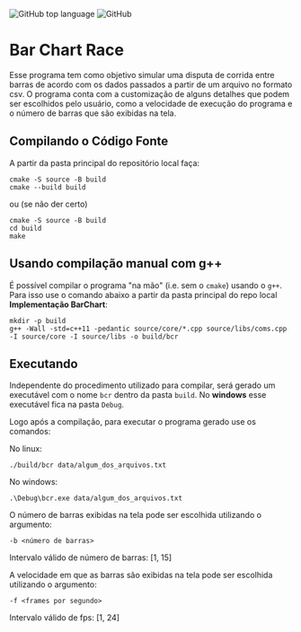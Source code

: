 ![GitHub top language](https://img.shields.io/github/languages/top/opedro-c/bar-chart-race?color=red&label=%20&logo=c%2B%2B&style=for-the-badge)
![GitHub](https://img.shields.io/github/license/opedro-c/bar-chart-race?label=%20&style=for-the-badge)
# Bar Chart Race

Esse programa tem como objetivo simular uma disputa de corrida entre barras de 
acordo com os dados passados a partir de um arquivo no formato csv.
O programa conta com a customização de alguns detalhes que podem ser escolhidos pelo usuário,
como a velocidade de execução do programa e o número de barras que são exibidas na tela.

## Compilando o Código Fonte

A partir da pasta principal do repositório local  faça:

```
cmake -S source -B build
cmake --build build
```
ou (se não der certo)

```
cmake -S source -B build
cd build
make
```

## Usando compilação manual com g++

É possível compilar o programa "na mão" (i.e. sem o `cmake`) usando o `g++`. Para isso use o comando abaixo a partir da pasta principal do repo local **Implementação BarChart**:

```
mkdir -p build
g++ -Wall -std=c++11 -pedantic source/core/*.cpp source/libs/coms.cpp -I source/core -I source/libs -o build/bcr
```

## Executando

Independente do procedimento utilizado para compilar, será gerado um executável com o nome `bcr` dentro da pasta `build`. No __windows__ esse executável fica na pasta `Debug`.

Logo após a compilação, para executar o programa gerado use os comandos:

No linux:
```
./build/bcr data/algum_dos_arquivos.txt
```
No windows:
```
.\Debug\bcr.exe data/algum_dos_arquivos.txt
```
O número de barras exibidas na tela pode ser escolhida utilizando o argumento:
```
-b <número de barras>
```
Intervalo válido de número de barras: [1, 15]

A velocidade em que as barras são exibidas na tela pode ser escolhida utilizando o argumento:
```
-f <frames por segundo>
```
Intervalo válido de fps: [1, 24]
